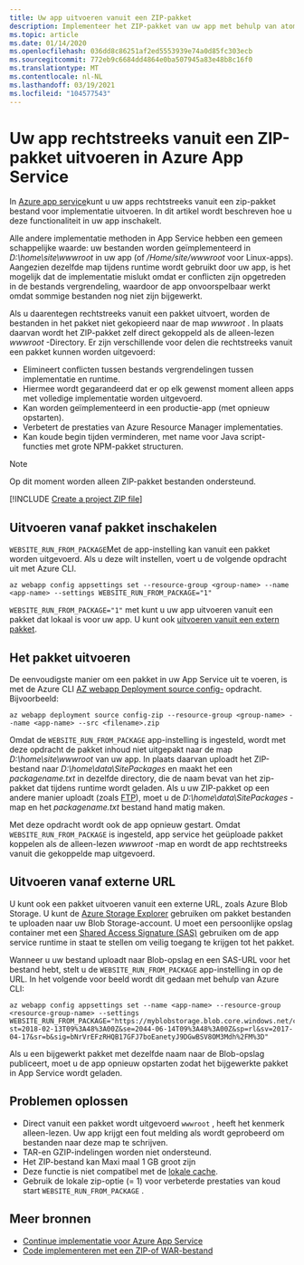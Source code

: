 ```yaml
---
title: Uw app uitvoeren vanuit een ZIP-pakket
description: Implementeer het ZIP-pakket van uw app met behulp van atomisch. Verbeter de voorspel baarheid en betrouw baarheid van het gedrag van uw app tijdens het ZIP-implementatie proces.
ms.topic: article
ms.date: 01/14/2020
ms.openlocfilehash: 036dd8c86251af2ed5553939e74a0d85fc303ecb
ms.sourcegitcommit: 772eb9c6684dd4864e0ba507945a83e48b8c16f0
ms.translationtype: MT
ms.contentlocale: nl-NL
ms.lasthandoff: 03/19/2021
ms.locfileid: "104577543"
---
```

# <a name="run-your-app-in-azure-app-service-directly-from-a-zip-package"></a>Uw app rechtstreeks vanuit een ZIP-pakket uitvoeren in Azure App Service

In [Azure app service](overview.md)kunt u uw apps rechtstreeks vanuit een zip-pakket bestand voor implementatie uitvoeren. In dit artikel wordt beschreven hoe u deze functionaliteit in uw app inschakelt.

Alle andere implementatie methoden in App Service hebben een gemeen schappelijke waarde: uw bestanden worden geïmplementeerd in *D:\home\site\wwwroot* in uw app (of */Home/site/wwwroot* voor Linux-apps). Aangezien dezelfde map tijdens runtime wordt gebruikt door uw app, is het mogelijk dat de implementatie mislukt omdat er conflicten zijn opgetreden in de bestands vergrendeling, waardoor de app onvoorspelbaar werkt omdat sommige bestanden nog niet zijn bijgewerkt.

Als u daarentegen rechtstreeks vanuit een pakket uitvoert, worden de bestanden in het pakket niet gekopieerd naar de map *wwwroot* . In plaats daarvan wordt het ZIP-pakket zelf direct gekoppeld als de alleen-lezen *wwwroot* -Directory. Er zijn verschillende voor delen die rechtstreeks vanuit een pakket kunnen worden uitgevoerd:

- Elimineert conflicten tussen bestands vergrendelingen tussen implementatie en runtime.
- Hiermee wordt gegarandeerd dat er op elk gewenst moment alleen apps met volledige implementatie worden uitgevoerd.
- Kan worden geïmplementeerd in een productie-app (met opnieuw opstarten).
- Verbetert de prestaties van Azure Resource Manager implementaties.
- Kan koude begin tijden verminderen, met name voor Java script-functies met grote NPM-pakket structuren.

> [!NOTE]
> Op dit moment worden alleen ZIP-pakket bestanden ondersteund.

[!INCLUDE [Create a project ZIP file](../../includes/app-service-web-deploy-zip-prepare.md)]

## <a name="enable-running-from-package"></a>Uitvoeren vanaf pakket inschakelen

`WEBSITE_RUN_FROM_PACKAGE`Met de app-instelling kan vanuit een pakket worden uitgevoerd. Als u deze wilt instellen, voert u de volgende opdracht uit met Azure CLI.

```azurecli-interactive
az webapp config appsettings set --resource-group <group-name> --name <app-name> --settings WEBSITE_RUN_FROM_PACKAGE="1"
```

`WEBSITE_RUN_FROM_PACKAGE="1"` met kunt u uw app uitvoeren vanuit een pakket dat lokaal is voor uw app. U kunt ook [uitvoeren vanuit een extern pakket](#run-from-external-url-instead).

## <a name="run-the-package"></a>Het pakket uitvoeren

De eenvoudigste manier om een pakket in uw App Service uit te voeren, is met de Azure CLI [AZ webapp Deployment source config-](/cli/azure/webapp/deployment/source#az-webapp-deployment-source-config-zip) opdracht. Bijvoorbeeld:

```azurecli-interactive
az webapp deployment source config-zip --resource-group <group-name> --name <app-name> --src <filename>.zip
```

Omdat de `WEBSITE_RUN_FROM_PACKAGE` app-instelling is ingesteld, wordt met deze opdracht de pakket inhoud niet uitgepakt naar de map *D:\home\site\wwwroot* van uw app. In plaats daarvan uploadt het ZIP-bestand naar *D:\home\data\SitePackages* en maakt het een *packagename.txt* in dezelfde directory, die de naam bevat van het zip-pakket dat tijdens runtime wordt geladen. Als u uw ZIP-pakket op een andere manier uploadt (zoals [FTP](deploy-ftp.md)), moet u de *D:\home\data\SitePackages* -map en het *packagename.txt* bestand hand matig maken.

Met deze opdracht wordt ook de app opnieuw gestart. Omdat `WEBSITE_RUN_FROM_PACKAGE` is ingesteld, app service het geüploade pakket koppelen als de alleen-lezen *wwwroot* -map en wordt de app rechtstreeks vanuit die gekoppelde map uitgevoerd.

## <a name="run-from-external-url-instead"></a>Uitvoeren vanaf externe URL

U kunt ook een pakket uitvoeren vanuit een externe URL, zoals Azure Blob Storage. U kunt de [Azure Storage Explorer](../vs-azure-tools-storage-manage-with-storage-explorer.md) gebruiken om pakket bestanden te uploaden naar uw Blob Storage-account. U moet een persoonlijke opslag container met een [Shared Access Signature (SAS)](../vs-azure-tools-storage-manage-with-storage-explorer.md#generate-a-sas-in-storage-explorer) gebruiken om de app service runtime in staat te stellen om veilig toegang te krijgen tot het pakket. 

Wanneer u uw bestand uploadt naar Blob-opslag en een SAS-URL voor het bestand hebt, stelt u de `WEBSITE_RUN_FROM_PACKAGE` app-instelling in op de URL. In het volgende voor beeld wordt dit gedaan met behulp van Azure CLI:

```azurecli-interactive
az webapp config appsettings set --name <app-name> --resource-group <resource-group-name> --settings WEBSITE_RUN_FROM_PACKAGE="https://myblobstorage.blob.core.windows.net/content/SampleCoreMVCApp.zip?st=2018-02-13T09%3A48%3A00Z&se=2044-06-14T09%3A48%3A00Z&sp=rl&sv=2017-04-17&sr=b&sig=bNrVrEFzRHQB17GFJ7boEanetyJ9DGwBSV8OM3Mdh%2FM%3D"
```

Als u een bijgewerkt pakket met dezelfde naam naar de Blob-opslag publiceert, moet u de app opnieuw opstarten zodat het bijgewerkte pakket in App Service wordt geladen.

## <a name="troubleshooting"></a>Problemen oplossen

- Direct vanuit een pakket wordt uitgevoerd `wwwroot` , heeft het kenmerk alleen-lezen. Uw app krijgt een fout melding als wordt geprobeerd om bestanden naar deze map te schrijven.
- TAR-en GZIP-indelingen worden niet ondersteund.
- Het ZIP-bestand kan Maxi maal 1 GB groot zijn
- Deze functie is niet compatibel met de [lokale cache](overview-local-cache.md).
- Gebruik de lokale zip-optie (= 1) voor verbeterde prestaties van koud start `WEBSITE_RUN_FROM_PACKAGE` .

## <a name="more-resources"></a>Meer bronnen

- [Continue implementatie voor Azure App Service](deploy-continuous-deployment.md)
- [Code implementeren met een ZIP-of WAR-bestand](deploy-zip.md)
